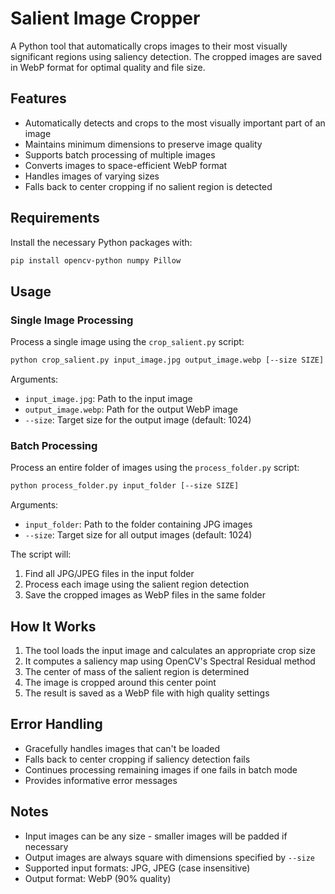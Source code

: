 # Salient Image Cropper

A Python tool that automatically crops images to their most visually significant regions using saliency detection. The cropped images are saved in WebP format for optimal quality and file size.

## Features

- Automatically detects and crops to the most visually important part of an image
- Maintains minimum dimensions to preserve image quality
- Supports batch processing of multiple images
- Converts images to space-efficient WebP format
- Handles images of varying sizes
- Falls back to center cropping if no salient region is detected

## Requirements

Install the necessary Python packages with:

```bash
pip install opencv-python numpy Pillow
```

## Usage

### Single Image Processing

Process a single image using the `crop_salient.py` script:

```bash
python crop_salient.py input_image.jpg output_image.webp [--size SIZE]
```

Arguments:
- `input_image.jpg`: Path to the input image
- `output_image.webp`: Path for the output WebP image
- `--size`: Target size for the output image (default: 1024)

### Batch Processing

Process an entire folder of images using the `process_folder.py` script:

```bash
python process_folder.py input_folder [--size SIZE]
```

Arguments:
- `input_folder`: Path to the folder containing JPG images
- `--size`: Target size for all output images (default: 1024)

The script will:
1. Find all JPG/JPEG files in the input folder
2. Process each image using the salient region detection
3. Save the cropped images as WebP files in the same folder

## How It Works

1. The tool loads the input image and calculates an appropriate crop size
2. It computes a saliency map using OpenCV's Spectral Residual method
3. The center of mass of the salient region is determined
4. The image is cropped around this center point
5. The result is saved as a WebP file with high quality settings

## Error Handling

- Gracefully handles images that can't be loaded
- Falls back to center cropping if saliency detection fails
- Continues processing remaining images if one fails in batch mode
- Provides informative error messages

## Notes

- Input images can be any size - smaller images will be padded if necessary
- Output images are always square with dimensions specified by `--size`
- Supported input formats: JPG, JPEG (case insensitive)
- Output format: WebP (90% quality)